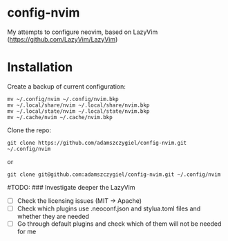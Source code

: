 # config-nvim
My attempts to configure neovim, based on LazyVim (https://github.com/LazyVim/LazyVim)

# Installation

Create a backup of current configuration:
```
mv ~/.config/nvim ~/.config/nvim.bkp
mv ~/.local/share/nvim ~/.local/share/nvim.bkp
mv ~/.local/state/nvim ~/.local/state/nvim.bkp
mv ~/.cache/nvim ~/.cache/nvim.bkp
```

Clone the repo:
```
git clone https://github.com/adamszczygiel/config-nvim.git ~/.config/nvim
```
or
```
git clone git@github.com:adamszczygiel/config-nvim.git ~/.config/nvim
```

#TODO: ### Investigate deeper the LazyVim
- [ ] Check the licensing issues (MIT -> Apache)
- [ ] Check which plugins use .neoconf.json and stylua.toml files and whether they are needed
- [ ] Go through default plugins and check which of them will not be needed for me
